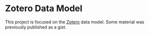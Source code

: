 # Zotero Data Model

This project is focused on the [Zotero][] data model. Some material was previously published as a gist.


<!-- References -->

[Zotero]: https://zotero.org